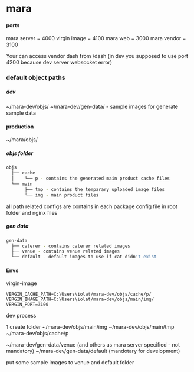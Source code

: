 # mara

#### ports
mara server = 4000
virgin image = 4100
mara web = 3000
mara vendor = 3100

Your can access vendor dash from /dash (in dev you supposed to use port 4200 because dev server websocket error)



### default object paths
##### dev
\~/mara-dev/objs/
\~/mara-dev/gen-data/  - sample images for generate sample data
#### production
\~/mara/objs/

##### objs folder
````sh
objs
  ├── cache
  │    └── p - contains the generated main product cache files 
  └── main
       ├── tmp - contains the temparary uploaded image files
       └── img - main product files
````
all path related configs are contains in each package config file in root folder and nginx files



##### gen data
````sh
gen-data
  ├── caterer - contains caterer related images
  ├── venue - contains venue related images
  └── default - default images to use if cat didn't exist 
````


#### Envs
virgin-image
```dosini
VERGIN_CACHE_PATH=C:\Users\iolat/mara-dev/objs/cache/p/
VERGIN_IMAGE_PATH=C:\Users\iolat/mara-dev/objs/main/img/
VERGIN_PORT=3100
```



dev process

1 create folder 
~/mara-dev/objs/main/img 
~/mara-dev/objs/main/tmp
~/mara-dev/objs/cache/p

~/mara-dev/gen-data/venue (and others as mara server specified - not mandatory)
~/mara-dev/gen-data/default (mandotary for development)

put some sample images to venue and default folder


